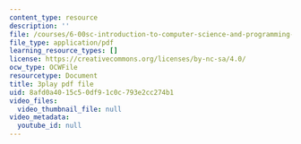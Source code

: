 ```yaml
---
content_type: resource
description: ''
file: /courses/6-00sc-introduction-to-computer-science-and-programming-spring-2011/8afd0a4015c50df91c0c793e2cc274b1_8I0BmT1ccuw.pdf
file_type: application/pdf
learning_resource_types: []
license: https://creativecommons.org/licenses/by-nc-sa/4.0/
ocw_type: OCWFile
resourcetype: Document
title: 3play pdf file
uid: 8afd0a40-15c5-0df9-1c0c-793e2cc274b1
video_files:
  video_thumbnail_file: null
video_metadata:
  youtube_id: null
---
```

